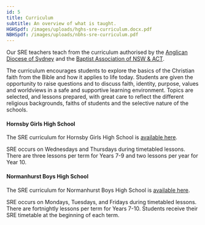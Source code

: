 ```yaml
---
id: 5
title: Curriculum
subtitle: An overview of what is taught.
HGHSpdf: /images/uploads/hghs-sre-curriculum.docx.pdf
NBHSpdf: /images/uploads/nbhs-sre-curriculum.pdf
---
```

Our SRE teachers teach from the curriculum authorised by the [Anglican Diocese of Sydney](https://whysre.com.au/sre-curriculum/cep-curriculum-overview/) and the [Baptist Association of NSW & ACT](https://nswactbaptists.org.au/authorised-sre-curriculum/). 

The curriculum encourages students to explore the basics of the Christian faith from the Bible and how it applies to life today. Students are given the opportunity to raise questions and to discuss faith, identity, purpose, values and worldviews in a safe and supportive learning environment. Topics are selected, and lessons prepared, with great care to reflect the different religious backgrounds, faiths of students and the selective nature of the schools.

#### Hornsby Girls High School

The SRE curriculum for Hornsby Girls High School is [available here](#HGHS_CURRICULUM).

SRE occurs on Wednesdays and Thursdays during timetabled lessons. There are three lessons per term for Years 7-9 and two lessons per year for Year 10. 

#### Normanhurst Boys High School

The SRE curriculum for Normanhurst Boys High School is [available here](#NBHS_CURRICULUM).

SRE occurs on Mondays, Tuesdays, and Fridays during timetabled lessons. There are fortnightly lessons per term for Years 7-10. Students receive their SRE timetable at the beginning of each term.
